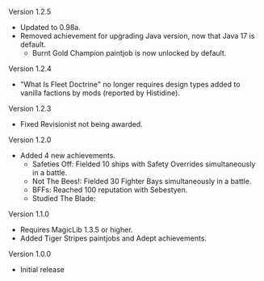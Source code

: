 Version 1.2.5
- Updated to 0.98a.
- Removed achievement for upgrading Java version, now that Java 17 is default.
  - Burnt Gold Champion paintjob is now unlocked by default.

Version 1.2.4

- "What Is Fleet Doctrine" no longer requires design types added to vanilla factions by mods (reported by Histidine).

Version 1.2.3

- Fixed Revisionist not being awarded.

Version 1.2.0

- Added 4 new achievements.
  - Safeties Off: Fielded 10 ships with Safety Overrides simultaneously in a battle.
  - Not The Bees!: Fielded 30 Fighter Bays simultaneously in a battle.
  - BFFs: Reached 100 reputation with Sebestyen.
  - Studied The Blade: <redacted>

Version 1.1.0

- Requires MagicLib 1.3.5 or higher.
- Added Tiger Stripes paintjobs and Adept achievements.

Version 1.0.0

- Initial release
